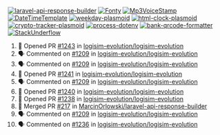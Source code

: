 [![laravel-api-response-builder](https://github-readme-stats.vercel.app/api/pin/?username=MarcinOrlowski&repo=laravel-api-response-builder&theme=default&hide_border=true&title_color=87c9c3&text_color=62696d&icon_color=636a6d&bg_color=30393e)](https://github.com/MarcinOrlowski/laravel-api-response-builder)
[![Fonty](https://github-readme-stats.vercel.app/api/pin/?username=MarcinOrlowski&repo=Fonty&theme=default&hide_border=true&title_color=87c9c3&text_color=62696d&icon_color=636a6d&bg_color=30393e)](https://github.com/MarcinOrlowski/Fonty)
[![Mp3VoiceStamp](https://github-readme-stats.vercel.app/api/pin/?username=MarcinOrlowski&repo=Mp3VoiceStamp&theme=default&hide_border=true&title_color=87c9c3&text_color=62696d&icon_color=636a6d&bg_color=30393e)](https://github.com/MarcinOrlowski/Mp3VoiceStamp)
[![DateTimeTemplate](https://github-readme-stats.vercel.app/api/pin/?username=MarcinOrlowski&repo=DateTimeTemplate&theme=default&hide_border=true&title_color=87c9c3&text_color=62696d&icon_color=636a6d&bg_color=30393e)](https://github.com/MarcinOrlowski/DateTimeTemplate)
[![weekday-plasmoid](https://github-readme-stats.vercel.app/api/pin/?username=MarcinOrlowski&repo=weekday-plasmoid&theme=default&hide_border=true&title_color=87c9c3&text_color=62696d&icon_color=636a6d&bg_color=30393e)](https://github.com/MarcinOrlowski/weekday-plasmoid)
[![html-clock-plasmoid](https://github-readme-stats.vercel.app/api/pin/?username=MarcinOrlowski&repo=html-clock-plasmoid&theme=default&hide_border=true&title_color=87c9c3&text_color=62696d&icon_color=636a6d&bg_color=30393e)](https://github.com/MarcinOrlowski/html-clock-plasmoid)
[![crypto-tracker-plasmoid](https://github-readme-stats.vercel.app/api/pin/?username=MarcinOrlowski&repo=crypto-tracker-plasmoid&theme=default&hide_border=true&title_color=87c9c3&text_color=62696d&icon_color=636a6d&bg_color=30393e)](https://github.com/MarcinOrlowski/crypto-tracker-plasmoid)
[![process-dotenv](https://github-readme-stats.vercel.app/api/pin/?username=MarcinOrlowski&repo=process-dotenv&theme=default&hide_border=true&title_color=87c9c3&text_color=62696d&icon_color=636a6d&bg_color=30393e)](https://github.com/MarcinOrlowski/process-dotenv)
[![bank-qrcode-formatter](https://github-readme-stats.vercel.app/api/pin/?username=MarcinOrlowski&repo=bank-qrcode-formatter&theme=default&hide_border=true&title_color=87c9c3&text_color=62696d&icon_color=636a6d&bg_color=30393e)](https://github.com/MarcinOrlowski/bank-qrcode-formatter)
[![StackUnderflow](https://github-readme-stats.vercel.app/api/pin/?username=MarcinOrlowski&repo=StackUnderflow&theme=default&hide_border=true&title_color=87c9c3&text_color=62696d&icon_color=636a6d&bg_color=30393e)](https://github.com/MarcinOrlowski/StackUnderflow)

<!--START_SECTION:activity-->
1. 💪 Opened PR [#1243](https://github.com/logisim-evolution/logisim-evolution/pull/1243) in [logisim-evolution/logisim-evolution](https://github.com/logisim-evolution/logisim-evolution)
2. 🗣 Commented on [#1209](https://github.com/logisim-evolution/logisim-evolution/issues/1209) in [logisim-evolution/logisim-evolution](https://github.com/logisim-evolution/logisim-evolution)
3. 🗣 Commented on [#1209](https://github.com/logisim-evolution/logisim-evolution/issues/1209) in [logisim-evolution/logisim-evolution](https://github.com/logisim-evolution/logisim-evolution)
4. 💪 Opened PR [#1241](https://github.com/logisim-evolution/logisim-evolution/pull/1241) in [logisim-evolution/logisim-evolution](https://github.com/logisim-evolution/logisim-evolution)
5. 🗣 Commented on [#1209](https://github.com/logisim-evolution/logisim-evolution/issues/1209) in [logisim-evolution/logisim-evolution](https://github.com/logisim-evolution/logisim-evolution)
6. 💪 Opened PR [#1240](https://github.com/logisim-evolution/logisim-evolution/pull/1240) in [logisim-evolution/logisim-evolution](https://github.com/logisim-evolution/logisim-evolution)
7. 💪 Opened PR [#1238](https://github.com/logisim-evolution/logisim-evolution/pull/1238) in [logisim-evolution/logisim-evolution](https://github.com/logisim-evolution/logisim-evolution)
8. 🎉 Merged PR [#217](https://github.com/MarcinOrlowski/laravel-api-response-builder/pull/217) in [MarcinOrlowski/laravel-api-response-builder](https://github.com/MarcinOrlowski/laravel-api-response-builder)
9. 🗣 Commented on [#1209](https://github.com/logisim-evolution/logisim-evolution/issues/1209) in [logisim-evolution/logisim-evolution](https://github.com/logisim-evolution/logisim-evolution)
10. 🗣 Commented on [#1236](https://github.com/logisim-evolution/logisim-evolution/issues/1236) in [logisim-evolution/logisim-evolution](https://github.com/logisim-evolution/logisim-evolution)
<!--END_SECTION:activity-->
